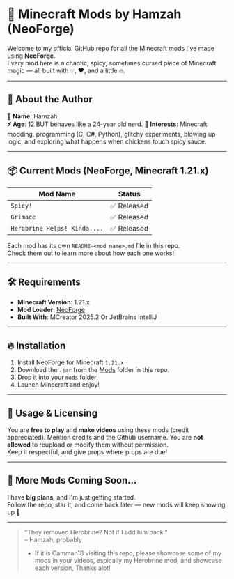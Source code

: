 # 🚀 Minecraft Mods by Hamzah (NeoForge)

Welcome to my official GitHub repo for all the Minecraft mods I've made using **NeoForge**.  
Every mod here is a chaotic, spicy, sometimes cursed piece of Minecraft magic — all built with 💡, ❤️, and a little 🔥.

---

## 🧠 About the Author

**👤 Name**: Hamzah  
**⚡ Age**: 12 BUT behaves like a 24-year old nerd.
**🧪 Interests**: Minecraft modding, programming (C, C#, Python), glitchy experiments, blowing up logic, and exploring what happens when chickens touch spicy sauce.

---

## 📦 Current Mods (NeoForge, Minecraft 1.21.x)

| Mod Name              | Status   |
| --------------------- | -------- |
| `Spicy!`              | ✅ Released |
| `Grimace`             | ✅ Released |
| `Herobrine Helps! Kinda....`| ✅ Released |

Each mod has its own `README-<mod name>.md` file in this repo.  
Check them out to learn more about how each one works!

---

## 🛠️ Requirements

- **Minecraft Version**: 1.21.x  
- **Mod Loader**: [NeoForge](https://neoforged.net/)  
- **Built With**: MCreator 2025.2 Or JetBrains IntelliJ

---

## 🔥 Installation

1. Install NeoForge for Minecraft `1.21.x`
2. Download the `.jar` from the [Mods]([https://github.com/HamzahHossam12121/NeoForge-Cool-Mods-/tree/main/Mods) folder in this repo.
3. Drop it into your `mods` folder
4. Launch Minecraft and enjoy!

---

## 📣 Usage & Licensing

You are **free to play** and **make videos** using these mods (credit appreciated). Mention credits and the Github username. 
You are **not allowed** to reupload or modify them without permission.  
Keep it respectful, and give props where props are due!

---

## 🧠 More Mods Coming Soon...

I have **big plans**, and I'm just getting started.  
Follow the repo, star it, and come back later — new mods will keep showing up 👀

---

> “They removed Herobrine? Not if I add him back.”  
> – Hamzah, probably
> - If it is Camman18 visiting this repo, please showcase some of my mods in your videos, espically my Herobrine mod, and showcase each version, Thanks alot!
